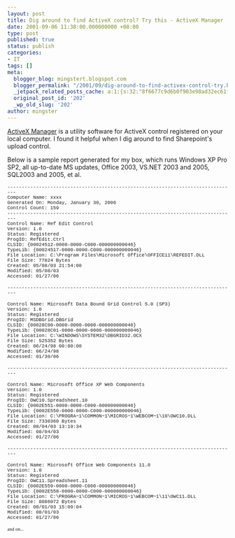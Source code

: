 ```yaml
---
layout: post
title: Dig around to find ActiveX control? Try this - ActiveX Manager
date: 2001-09-06 11:38:00.000000000 +08:00
type: post
published: true
status: publish
categories:
- IT
tags: []
meta:
  blogger_blog: mingstert.blogspot.com
  blogger_permalink: "/2001/09/dig-around-to-find-activex-control-try.html"
  _jetpack_related_posts_cache: a:1:{s:32:"8f6677c9d6b0f903e98ad32ec61f8deb";a:2:{s:7:"expires";i:1455212801;s:7:"payload";a:3:{i:0;a:1:{s:2:"id";i:175;}i:1;a:1:{s:2:"id";i:520;}i:2;a:1:{s:2:"id";i:242;}}}}
  original_post_id: '202'
  _wp_old_slug: '202'
author: mingster
---
```

<p class=""><a href="http://www.4developers.com/xmgr" target="_blank">ActiveX Manager</a> is a utility software for ActiveX control registered on your local computer. I found it helpful when I dig around to find Sharepoint's upload control.</p>
<p>Below is a sample report generated for my box, which runs Windows XP Pro SP2, all up-to-date MS updates, Office 2003, VS.NET 2003 and 2005, SQL2003 and 2005, et al.</p>
<p><span style="font-family:Courier New;font-size:78%;">--------------------------------------------------------------------------------<br /></span><span style="font-family:Courier New;font-size:78%;">Computer Name: xxxx<br />Generated On: Monday, January 30, 2006<br />Control Count: 159<br />--------------------------------------------------------------------------------</span><br /><span style="font-family:Courier New;font-size:78%;">Control Name: Ref Edit Control<br />Version: 1.0<br />Status: Registered<br />ProgID: RefEdit.Ctrl<br />CLSID: {00024512-0000-0000-C000-000000000046}<br />TypeLib: {00024517-0000-0000-C000-000000000046}<br />File Location: C:\Program Files\Microsoft Office\OFFICE11\REFEDIT.DLL<br />File Size: 77824 Bytes<br />Created: 05/08/03 21:54:00<br />Modified: 05/08/03<br />Accessed: 01/27/06</span></p>
<p><span style="font-family:Courier New;font-size:78%;">--------------------------------------------------------------------------------</span></p>
<p><span style="font-family:Courier New;font-size:78%;">Control Name: Microsoft Data Bound Grid Control 5.0 (SP3)<br />Version: 1.0<br />Status: Registered<br />ProgID: MSDBGrid.DBGrid<br />CLSID: {00028C00-0000-0000-0000-000000000046}<br />TypeLib: {00028C01-0000-0000-0000-000000000046}<br />File Location: C:\WINDOWS\SYSTEM32\DBGRID32.OCX<br />File Size: 525352 Bytes<br />Created: 06/24/98 00:00:00<br />Modified: 06/24/98<br />Accessed: 01/30/06</span></p>
<p><span style="font-family:Courier New;font-size:78%;">--------------------------------------------------------------------------------</span></p>
<p><span style="font-family:Courier New;font-size:78%;">Control Name: Microsoft Office XP Web Components<br />Version: 1.0<br />Status: Registered<br />ProgID: OWC10.Spreadsheet.10<br />CLSID: {0002E551-0000-0000-C000-000000000046}<br />TypeLib: {0002E550-0000-0000-C000-000000000046}<br />File Location: C:\PROGRA~1\COMMON~1\MICROS~1\WEBCOM~1\10\OWC10.DLL<br />File Size: 7330360 Bytes<br />Created: 08/04/03 13:19:34<br />Modified: 08/04/03<br />Accessed: 01/27/06</span></p>
<p>
<p><span style="font-family:Courier New;font-size:78%;">--------------------------------------------------------------------------------</span></p>
<p>
<p><span style="font-family:Courier New;font-size:78%;">Control Name: Microsoft Office Web Components 11.0<br />Version: 1.0<br />Status: Registered<br />ProgID: OWC11.Spreadsheet.11<br />CLSID: {0002E559-0000-0000-C000-000000000046}<br />TypeLib: {0002E558-0000-0000-C000-000000000046}<br />File Location: C:\PROGRA~1\COMMON~1\MICROS~1\WEBCOM~1\11\OWC11.DLL<br />File Size: 8086072 Bytes<br />Created: 08/01/03 15:09:04<br />Modified: 08/01/03<br />Accessed: 01/27/06</span></p>
<p><span style="font-family:Courier New;font-size:78%;"><span style="font-family:Georgia;font-size:100%;">and on...</span><br /></span></p>
